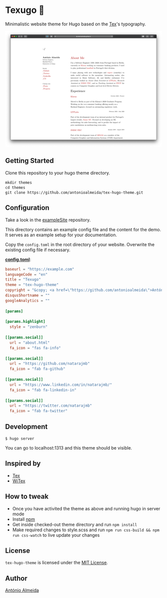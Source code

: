 # Texugo 🦡

Minimalistic website theme for Hugo based on the [Tex](https://en.wikipedia.org/wiki/TeX)'s typography. 
 
![](./images/screenshot.png)

## Getting Started

Clone this repository to your hugo theme directory.

```
mkdir themes
cd themes
git clone https://github.com/antonioalmeida/tex-hugo-theme.git
```

## Configuration

Take a look in the [exampleSite](https://github.com/antonioalmeida/antonioalmeida.github.io) repository.

This directory contains an example config file and the content for the demo.
It serves as an example setup for your documentation.

Copy the `config.toml` in the root directory of your website. Overwrite the existing config file if necessary.

__[config.toml](https://github.com/antonioalmeida/tex-hugo-theme/blob/master/exampleSite/config.toml)__:

```toml
baseurl = "https://example.com"
languageCode = "en"
title = "Texugo"
theme = "tex-hugo-theme"
copyright = "&copy; <a href=\"https://github.com/antonioalmeida\">António Almeida</a> 2020"
disqusShortname = ""
googleAnalytics = ""

[params]

[params.highlight]
  style = "zenburn"

[[params.social]]
  url = "about.html"
  fa_icon = "fas fa-info" 

[[params.social]]
  url = "https://github.com/natarajmb"
  fa_icon = "fab fa-github"

[[params.social]]
  url = "https://www.linkedin.com/in/natarajmb/"
  fa_icon = "fab fa-linkedin-in"

[[params.social]]
  url = "https://twitter.com/natarajmb"
  fa_icon = "fab fa-twitter"
```

## Development

```shell
$ hugo server
```

You can go to localhost:1313 and this theme should be visible.

## Inspired by
- [Tex](https://en.wikipedia.org/wiki/TeX)
- [WiTex](https://github.com/AndrewBelt/WiTeX)

## How to tweak
- Once you have activited the theme as above and running hugo in server mode
- Install [npm](https://www.npmjs.com/get-npm)
- Get inside checked-out theme directory and run `npm install`
- Make required changes to style.scss and run `npm run css-build && npm run css-watch` to live update your changes

## License

`tex-hugo-theme` is licensed under the [MIT License](LICENSE.md).

## Author

[António Almeida](https://github.com/antonioalmeida)
